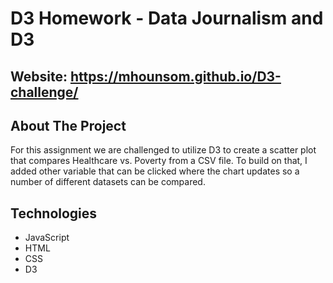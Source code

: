 # D3 Homework - Data Journalism and D3

## Website: https://mhounsom.github.io/D3-challenge/

## About The Project
For this assignment we are challenged to utilize D3 to create a scatter plot that compares Healthcare vs. Poverty from a CSV file. To build on that, I added other variable that can be clicked where the chart updates so a number of different datasets can be compared. 

## Technologies
* JavaScript
* HTML
* CSS
* D3
